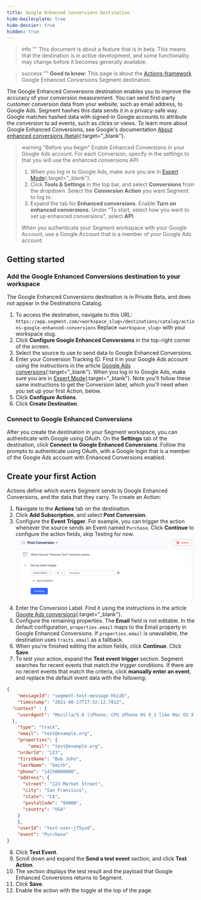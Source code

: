 ```yaml
---
title: Google Enhanced Conversions Destination
hide-boilerplate: true
hide-dossier: true
hidden: true
---
```


> info ""
> This document is about a feature that is in beta. This means that the destination is in active development, and some functionality may change before it becomes generally available.

> success ""
> **Good to know**: This page is about the [Actions-framework](/docs/connections/destinations/actions/) Google Enhanced Conversions Segment destination. 

The Google Enhanced Conversions destination enables you to improve the accuracy of your conversion measurement. You can send first-party customer conversion data from your website, such as email address, to Google Ads. Segment hashes this data sends it in a privacy-safe way. Google matches hashed data with signed-in Google accounts to attribute the conversion to ad events, such as clicks or views. To learn more about Google Enhanced Conversions, see Google's documentation [About enhanced conversions (beta)](https://support.google.com/google-ads/answer/9888656?hl=en-GB){:target="_blank"}.

> warning "Before you begin"
> Enable Enhanced Conversions in your Google Ads account. For each Conversion, specify in the settings to that you will use the enhanced conversions API:
> 1.  When you log in to Google Ads, make sure you are in [Expert Mode](https://support.google.com/google-ads/answer/9520605?hl=en){:target="_blank"}.
> 2. Click **Tools & Settings** in the top bar, and select **Conversions** from the dropdown. Select the **Conversion Action** you want Segment to log to.
> 3. Expand the tab for **Enhanced conversions**. Enable **Turn on enhanced conversions**. Under "To start, select how you want to set up enhanced conversions", select **API**.
> 
> When you authenticate your Segment workspace with your Google Account, use a Google Account that is a member of your Google Ads account.

## Getting started

### Add the Google Enhanced Conversions destination to your workspace

The Google Enhanced Conversions destination is in Private Beta, and does not appear in the Destinations Catalog. 

1. To access the destination, navigate to this URL: `https://app.segment.com/<workspace_slug>/destinations/catalog/actions-google-enhanced-conversions` Replace `<workspace_slug>` with your workspace slug.
2. Click **Configure Google Enhanced Conversions** in the top-right corner of the screen.
3. Select the source to use to send data to Google Enhanced Conversions.
4. Enter your Conversion Tracking ID. Find it in your Google Ads account using the instructions in the article [Google Ads conversions](https://support.google.com/tagmanager/answer/6105160?hl=en){:target="_blank"}. When you log in to Google Ads, make sure you are in [Expert Mode](https://support.google.com/google-ads/answer/9520605?hl=en){:target="_blank"}. Note you'll follow these same instructions to get the Conversion label, which you'll need when you set up your first Action, below. 
5. Click **Configure Actions**.
6. Click **Create Destination**.

### Connect to Google Enhanced Conversions

After you create the destination in your Segment workspace, you can authenticate with Google using OAuth. On the **Settings** tab of the destination, click **Connect to Google Enhanced Conversions**. Follow the prompts to authenticate using OAuth, with a Google login that is a member of the Google Ads account with Enhanced Conversions  enabled.

## Create your first Action

Actions define which events Segment sends to Google Enhanced Conversions, and the data that they carry. To create an Action:

1. Navigate to the **Actions** tab on the destination.
2. Click **Add Subscription**, and select **Post Conversion**.
3. Configure the **Event Trigger**. For example, you can trigger the action whenever the source sends an Event named `Purchase`. Click **Continue** to configure the action fields, skip Testing for now. ![The action fires when it receives an event named Purchase](images/gec_trigger.png)
4. Enter the Conversion Label. Find it using the instructions in the article [Google Ads conversions](https://support.google.com/tagmanager/answer/6105160?hl=en){:target="_blank"}.
5. Configure the remaining properties. The **Email** field is not editable. In the default configuration, `properties.email` maps to the Email property in Google Enhanced Conversions. If `properties.email` is unavailable, the destination uses `traits.email` as a fallback.
6. When you're finished editing the action fields, click **Continue**. Click **Save**.
7. To test your action, expand the **Test event trigger** section. Segment searches for recent events that match the trigger conditions. If there are no recent events that match the criteria, click **manually enter an event**, and replace the default event data with the following:
```json
{
	"messageId": "segment-test-message-hkz2b",
	"timestamp": "2021-08-27T17:32:12.781Z",
  "context" : {
    "userAgent": "Mozilla/5.0 (iPhone; CPU iPhone OS 9_1 like Mac OS X) AppleWebKit/601.1.46 (KHTML, like Gecko) Version/9.0 Mobile/13B143 Safari/601.1"
  },
	"type": "track",
	"email": "test@example.org",
	"properties": {
		"email": "test@example.org",
    "orderId": "123",
    "firstName": "Bob John",
    "lastName": "Smith",
    "phone": "14150000000",
    "address": {
      "street": "123 Market Street",
      "city": "San Francisco",
      "state": "CA",
      "postalCode": "94000",
      "country": "USA"
    }
	},
	"userId": "test-user-j75yud",
	"event": "Purchase"
}
```
8. Click **Test Event**.
9. Scroll down and expand the **Send a test event** section, and click **Test Action**.
10. The section displays the test result and the payload that Google Enhanced Conversions returns to Segment.
11. Click **Save**.
12. Enable the action with the toggle at the top of the page.





